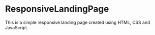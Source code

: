 # ResponsiveLandingPage
This is a simple responsive landing page created using HTML, CSS and JavaScript.
